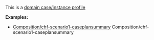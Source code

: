 This is a [domain case/instance profile](profiles.html#domain-profiles)

**Examples:**

*  [Composition/chf-scenario1-caseplansummary](Composition-chf-scenario1-caseplansummary.html) Composition/chf-scenario1-caseplansummary